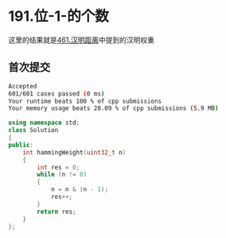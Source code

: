 # 191.位-1-的个数

这里的结果就是[461.汉明距离](461.汉明距离.md)中提到的汉明权重

## 首次提交

```sh
Accepted
601/601 cases passed (0 ms)
Your runtime beats 100 % of cpp submissions
Your memory usage beats 28.09 % of cpp submissions (5.9 MB)
```

```c++
using namespace std;
class Solution
{
public:
    int hammingWeight(uint32_t n)
    {
        int res = 0;
        while (n != 0)
        {
            n = n & (n - 1);
            res++;
        }
        return res;
    }
};
```
